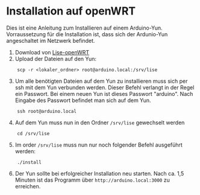 # Installation auf openWRT
Dies ist eine Anleitung zum Installieren auf einem Arduino-Yun. Vorraussetzung für die Installation ist, dass sich der Ardunio-Yun angeschaltet im Netzwerk befindet.

  1. Download von [Lise-openWRT](http://lise.education/download/Lise-openWRT.zip)
  2. Upload der Dateien auf den Yun:
```
    scp -r <lokaler_ordner> root@arduino.local:/srv/lise
```
  3. Um alle benötigten Dateien auf dem Yun zu installieren muss sich per ssh mit dem Yun verbunden werden. Dieser Befehl verlangt in der Regel ein Passwort. Bei einem neuen Yun ist dieses Passwort "arduino". Nach Eingabe des Passwort befindet man sich auf dem Yun.
```
    ssh root@arduino.local
```
  4. Auf dem Yun muss nun in den Ordner `/srv/lise` gewechselt werden
```
    cd /srv/lise
```
  5. Im order `/srv/lise` muss nun nur noch folgender Befehl ausgeführt werden:
```
    ./install
```
  6. Der Yun sollte bei erfolgreicher Installation neu starten. Nach ca. 1,5 Minuten ist das Programm über `http://arduino.local:3000` zu erreichen.